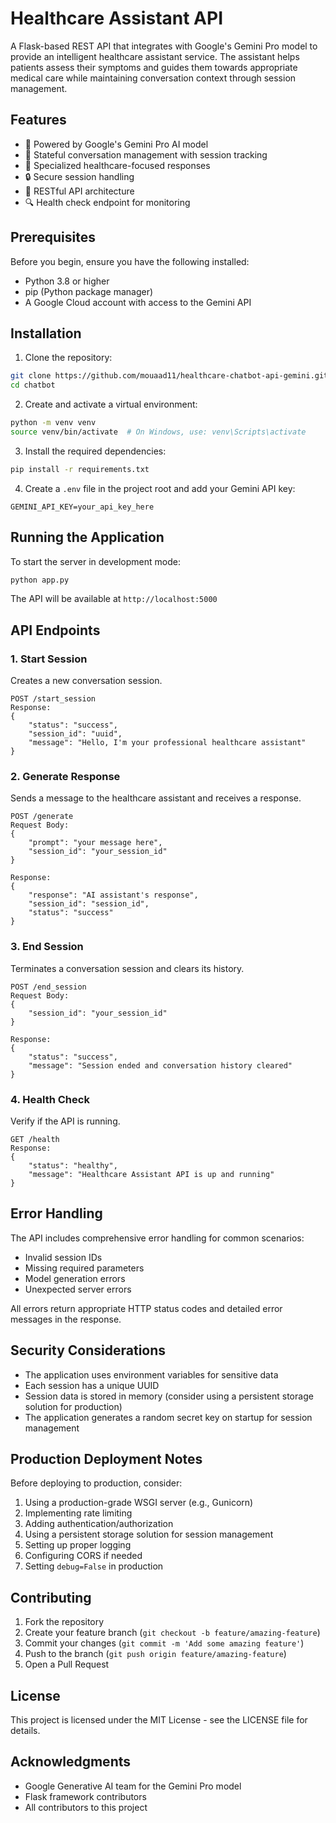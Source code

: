 # Healthcare Assistant API

A Flask-based REST API that integrates with Google's Gemini Pro model to provide an intelligent healthcare assistant service. The assistant helps patients assess their symptoms and guides them towards appropriate medical care while maintaining conversation context through session management.

## Features

- 🤖 Powered by Google's Gemini Pro AI model
- 💬 Stateful conversation management with session tracking
- 🏥 Specialized healthcare-focused responses
- 🔒 Secure session handling
- 🚀 RESTful API architecture
- 🔍 Health check endpoint for monitoring

## Prerequisites

Before you begin, ensure you have the following installed:
- Python 3.8 or higher
- pip (Python package manager)
- A Google Cloud account with access to the Gemini API

## Installation

1. Clone the repository:
```bash
git clone https://github.com/mouaad11/healthcare-chatbot-api-gemini.git
cd chatbot
```

2. Create and activate a virtual environment:
```bash
python -m venv venv
source venv/bin/activate  # On Windows, use: venv\Scripts\activate
```

3. Install the required dependencies:
```bash
pip install -r requirements.txt
```

4. Create a `.env` file in the project root and add your Gemini API key:
```
GEMINI_API_KEY=your_api_key_here
```

## Running the Application

To start the server in development mode:
```bash
python app.py
```

The API will be available at `http://localhost:5000`

## API Endpoints

### 1. Start Session
Creates a new conversation session.

```
POST /start_session
Response:
{
    "status": "success",
    "session_id": "uuid",
    "message": "Hello, I'm your professional healthcare assistant"
}
```

### 2. Generate Response
Sends a message to the healthcare assistant and receives a response.

```
POST /generate
Request Body:
{
    "prompt": "your message here",
    "session_id": "your_session_id"
}

Response:
{
    "response": "AI assistant's response",
    "session_id": "session_id",
    "status": "success"
}
```

### 3. End Session
Terminates a conversation session and clears its history.

```
POST /end_session
Request Body:
{
    "session_id": "your_session_id"
}

Response:
{
    "status": "success",
    "message": "Session ended and conversation history cleared"
}
```

### 4. Health Check
Verify if the API is running.

```
GET /health
Response:
{
    "status": "healthy",
    "message": "Healthcare Assistant API is up and running"
}
```

## Error Handling

The API includes comprehensive error handling for common scenarios:
- Invalid session IDs
- Missing required parameters
- Model generation errors
- Unexpected server errors

All errors return appropriate HTTP status codes and detailed error messages in the response.

## Security Considerations

- The application uses environment variables for sensitive data
- Each session has a unique UUID
- Session data is stored in memory (consider using a persistent storage solution for production)
- The application generates a random secret key on startup for session management

## Production Deployment Notes

Before deploying to production, consider:
1. Using a production-grade WSGI server (e.g., Gunicorn)
2. Implementing rate limiting
3. Adding authentication/authorization
4. Using a persistent storage solution for session management
5. Setting up proper logging
6. Configuring CORS if needed
7. Setting `debug=False` in production

## Contributing

1. Fork the repository
2. Create your feature branch (`git checkout -b feature/amazing-feature`)
3. Commit your changes (`git commit -m 'Add some amazing feature'`)
4. Push to the branch (`git push origin feature/amazing-feature`)
5. Open a Pull Request

## License

This project is licensed under the MIT License - see the LICENSE file for details.

## Acknowledgments

- Google Generative AI team for the Gemini Pro model
- Flask framework contributors
- All contributors to this project
